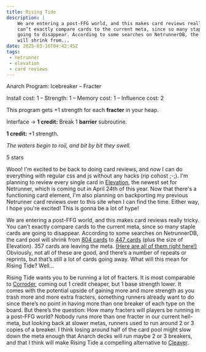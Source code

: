 ```yaml
---
title: Rising Tide
description: |
	We are entering a post-FFG world, and this makes card reviews really tricky. You
	can’t exactly compare cards to the current meta, since so many staple cards are
	going to disappear. According to some searches on NetrunnerDB, the card pool
	will shrink from...
date: 2025-03-16T04:42:45Z
tags:
 - netrunner
 - elevation
 - card reviews
---
```


<script type="module" src="/js/card-frame.js"></script>

<card-frame side="runner" stars="5" src="https://cdn.ewie.online/nsg-rising-tide.jpeg">

Anarch Program: Icebreaker – Fracter

Install cost: 1 – Strength: 1 – Memory cost: 1 – Influence cost: 2

This program gets +1 strength for each **fracter** in your heap.

Interface → **1 credit:** Break 1 **barrier** subroutine.

**1 credit:** +1 strength.

_The waters begin to roil, and bit by bit they swell._

5 stars

</card-frame>

Wooo! I'm excited to be back to doing card reviews, and now I can do everything
with regular css and js without any hacks (rip cohost ;-;). I'm planning to
review every single card in
[Elevation](https://nullsignal.games/blog/welcome-to-elevation/), the newest set
for Netrunner, which is coming out in April 24th of this year. Now that there's
a functioning card element, I'm also planning on backporting my previous
Netrunner card reviews over to this site when I can find the time. Either way, I
hope you're excited! This is gonna be a lot of hype!

We are entering a post-FFG world, and this makes card reviews really tricky. You
can’t exactly compare cards to the current meta, since so many staple cards are
going to disappear. According to some searches on NetrunnerDB, the card pool
will shrink from
[804 cards](https://netrunnerdb.com/find/?q=b%3Astandard-ban-list-24-12%20z%3Arotation-2023&view=list&sort=release-date&page=1&_locale=en)
to
[447 cards](https://netrunnerdb.com/find/?q=c%3A33%7C32%7C30%7C26+b%3Astandard-ban-list-24-12&sort=name&view=list&_locale=en)
(plus the size of Elevation). 357 cards are leaving the meta.
[(Here are all of them right here!)](https://netrunnerdb.com/find/?q=b%3Astandard-ban-list-24-12+z%3Arotation-2023+c%2133%7C32%7C30%7C26&sort=release-date&view=list&_locale=en)
Obviously, not all of these are good, and there’s a number of repeats or
reprints, but that’s still a lot of cards going away. What will this mean for
Rising Tide? Well…

Rising Tide wants you to be running a lot of fracters. It is most comparable to
[Corroder](https://netrunnerdb.com/en/card/25010), coming out 1 credit cheaper,
but 1 base strength lower. It comes with the potential upside of gaining more
and more strength as you trash more and more extra fracters, something runners
already want to do since there’s no point in having more than one breaker of
each type on the board. But there’s the question: How many fracters will players
be running in a post-FFG world? Nobody runs more than one fracter in our current
hell-meta, but looking back at slower metas, runners used to run around 2 or 3
copies of a breaker. I think losing around half of the card pool might slow down
the meta enough that Anarch decks will run maybe 2 or 3 breakers, and that I
think will make Rising Tide a compelling alternative to
[Cleaver](https://netrunnerdb.com/en/card/30006).
